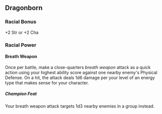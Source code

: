 ## Dragonborn

### Racial Bonus

+2 Str or +2 Cha

### Racial Power

#### Breath Weapon

Once per battle, make a close-quarters _breath weapon_ attack as a quick action using your highest ability score against one nearby enemy's Physical Defense. On a hit, the attack deals 1d6 damage per your level of an energy type that makes sense for your character.

##### Champion Feat

Your breath weapon attack targets 1d3 nearby enemies in a group instead.

